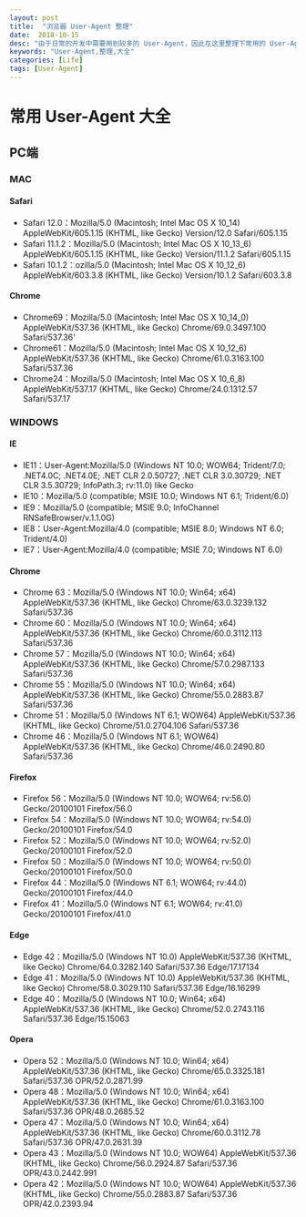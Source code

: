 ```yaml
---
layout: post
title:  "浏览器 User-Agent 整理"
date:  2018-10-15
desc: "由于日常的开发中需要用到较多的 User-Agent，因此在这里整理下常用的 User-Agent，不能保证整理的最全，但会经常更新的"
keywords: "User-Agent,整理,大全"
categories: [Life]
tags: [User-Agent]
---
```

# 常用 User-Agent 大全

## PC端

### MAC

#### Safari

- Safari 12.0：Mozilla/5.0 (Macintosh; Intel Mac OS X 10_14) AppleWebKit/605.1.15 (KHTML, like Gecko) Version/12.0 Safari/605.1.15
- Safari 11.1.2：Mozilla/5.0 (Macintosh; Intel Mac OS X 10_13_6) AppleWebKit/605.1.15 (KHTML, like Gecko) Version/11.1.2 Safari/605.1.15
- Safari 10.1.2：ozilla/5.0 (Macintosh; Intel Mac OS X 10_12_6) AppleWebKit/603.3.8 (KHTML, like Gecko) Version/10.1.2 Safari/603.3.8

#### Chrome

- Chrome69：Mozilla/5.0 (Macintosh; Intel Mac OS X 10_14_0) AppleWebKit/537.36 (KHTML, like Gecko) Chrome/69.0.3497.100 Safari/537.36'
- Chrome61：Mozilla/5.0 (Macintosh; Intel Mac OS X 10_12_6) AppleWebKit/537.36 (KHTML, like Gecko) Chrome/61.0.3163.100 Safari/537.36
- Chrome24：Mozilla/5.0 (Macintosh; Intel Mac OS X 10_6_8) AppleWebKit/537.17 (KHTML, like Gecko) Chrome/24.0.1312.57 Safari/537.17

### WINDOWS

#### IE

- IE11：User-Agent:Mozilla/5.0 (Windows NT 10.0; WOW64; Trident/7.0; .NET4.0C; .NET4.0E; .NET CLR 2.0.50727; .NET CLR 3.0.30729; .NET CLR 3.5.30729; InfoPath.3; rv:11.0) like Gecko
- IE10：Mozilla/5.0 (compatible; MSIE 10.0; Windows NT 6.1; Trident/6.0)
- IE9：Mozilla/5.0 (compatible; MSIE 9.0; InfoChannel RNSafeBrowser/v.1.1.0G)
- IE8：User-Agent:Mozilla/4.0 (compatible; MSIE 8.0; Windows NT 6.0; Trident/4.0)
- IE7：User-Agent:Mozilla/4.0 (compatible; MSIE 7.0; Windows NT 6.0)

#### Chrome

- Chrome 63：Mozilla/5.0 (Windows NT 10.0; Win64; x64) AppleWebKit/537.36 (KHTML, like Gecko) Chrome/63.0.3239.132 Safari/537.36
- Chrome 60：Mozilla/5.0 (Windows NT 10.0; Win64; x64) AppleWebKit/537.36 (KHTML, like Gecko) Chrome/60.0.3112.113 Safari/537.36
- Chrome 57：Mozilla/5.0 (Windows NT 10.0; Win64; x64) AppleWebKit/537.36 (KHTML, like Gecko) Chrome/57.0.2987.133 Safari/537.36
- Chrome 55：Mozilla/5.0 (Windows NT 10.0; Win64; x64) AppleWebKit/537.36 (KHTML, like Gecko) Chrome/55.0.2883.87 Safari/537.36
- Chrome 51：Mozilla/5.0 (Windows NT 6.1; WOW64) AppleWebKit/537.36 (KHTML, like Gecko) Chrome/51.0.2704.106 Safari/537.36
- Chrome 46：Mozilla/5.0 (Windows NT 6.1; WOW64) AppleWebKit/537.36 (KHTML, like Gecko) Chrome/46.0.2490.80 Safari/537.36

#### Firefox

- Firefox 56：Mozilla/5.0 (Windows NT 10.0; WOW64; rv:56.0) Gecko/20100101 Firefox/56.0
- Firefox 54：Mozilla/5.0 (Windows NT 10.0; WOW64; rv:54.0) Gecko/20100101 Firefox/54.0
- Firefox 52：Mozilla/5.0 (Windows NT 10.0; WOW64; rv:52.0) Gecko/20100101 Firefox/52.0
- Firefox 50：Mozilla/5.0 (Windows NT 10.0; WOW64; rv:50.0) Gecko/20100101 Firefox/50.0
- Firefox 44：Mozilla/5.0 (Windows NT 6.1; WOW64; rv:44.0) Gecko/20100101 Firefox/44.0
- Firefox 41：Mozilla/5.0 (Windows NT 6.1; WOW64; rv:41.0) Gecko/20100101 Firefox/41.0

#### Edge

- Edge 42：Mozilla/5.0 (Windows NT 10.0) AppleWebKit/537.36 (KHTML, like Gecko) Chrome/64.0.3282.140 Safari/537.36 Edge/17.17134
- Edge 41：Mozilla/5.0 (Windows NT 10.0) AppleWebKit/537.36 (KHTML, like Gecko) Chrome/58.0.3029.110 Safari/537.36 Edge/16.16299
- Edge 40：Mozilla/5.0 (Windows NT 10.0; Win64; x64) AppleWebKit/537.36 (KHTML, like Gecko) Chrome/52.0.2743.116 Safari/537.36 Edge/15.15063

#### Opera

- Opera 52：Mozilla/5.0 (Windows NT 10.0; Win64; x64) AppleWebKit/537.36 (KHTML, like Gecko) Chrome/65.0.3325.181 Safari/537.36 OPR/52.0.2871.99
- Opera 48：Mozilla/5.0 (Windows NT 10.0; Win64; x64) AppleWebKit/537.36 (KHTML, like Gecko) Chrome/61.0.3163.100 Safari/537.36 OPR/48.0.2685.52
- Opera 47：Mozilla/5.0 (Windows NT 10.0; Win64; x64) AppleWebKit/537.36 (KHTML, like Gecko) Chrome/60.0.3112.78 Safari/537.36 OPR/47.0.2631.39
- Opera 43：Mozilla/5.0 (Windows NT 10.0; WOW64) AppleWebKit/537.36 (KHTML, like Gecko) Chrome/56.0.2924.87 Safari/537.36 OPR/43.0.2442.991
- Opera 42：Mozilla/5.0 (Windows NT 10.0; WOW64) AppleWebKit/537.36 (KHTML, like Gecko) Chrome/55.0.2883.87 Safari/537.36 OPR/42.0.2393.94